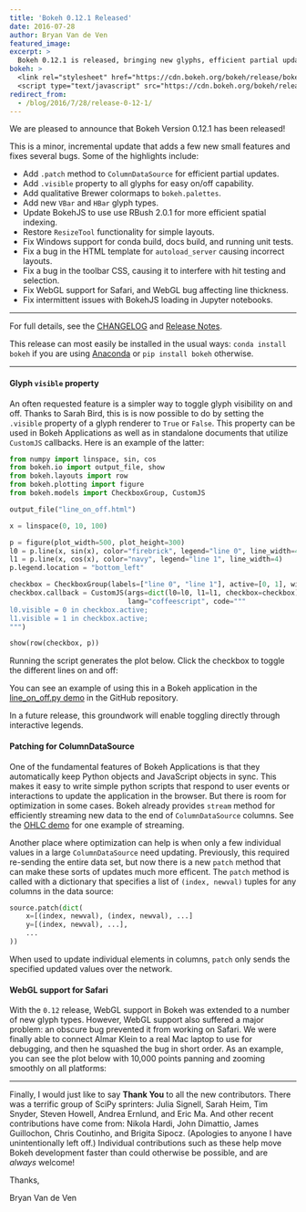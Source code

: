 ```yaml
---
title: 'Bokeh 0.12.1 Released'
date: 2016-07-28
author: Bryan Van de Ven
featured_image:
excerpt: >
  Bokeh 0.12.1 is released, bringing new glyphs, efficient partial updates for data sources, a simple way to toggle glyphs on and off, and several bugfixes.
bokeh: >
  <link rel="stylesheet" href="https://cdn.bokeh.org/bokeh/release/bokeh-0.12.1.min.css">
  <script type="text/javascript" src="https://cdn.bokeh.org/bokeh/release/bokeh-0.12.1.min.js" defer></script>
redirect_from:
  - /blog/2016/7/28/release-0-12-1/
---
```


We are pleased to announce that Bokeh Version 0.12.1 has been released!

This is a minor, incremental update that adds a few new small features and
fixes several bugs. Some of the highlights include:

* Add `.patch` method to `ColumnDataSource` for efficient partial updates.
* Add `.visible` property to all glyphs for easy on/off capability.
* Add qualitative Brewer colormaps to `bokeh.palettes`.
* Add new `VBar` and ``HBar`` glyph types.
* Update BokehJS to use use RBush 2.0.1 for more efficient spatial indexing.
* Restore `ResizeTool` functionality for simple layouts.
* Fix Windows support for conda build, docs build, and running unit tests.
* Fix a bug in the HTML template for `autoload_server` causing incorrect layouts.
* Fix a bug in the toolbar CSS, causing it to interfere with hit testing and selection.
* Fix WebGL support for Safari, and WebGL bug affecting line thickness.
* Fix intermittent issues with BokehJS loading in Jupyter notebooks.

-----

<style>
  .bk-root {
    height: unset !important;
  }
</style>

For full details, see the [CHANGELOG](https://github.com/bokeh/bokeh/blob/0.12.1/CHANGELOG)
and [Release Notes](https://docs.bokeh.org/en/latest/docs/releases/0.12.1.html).

This release can most easily be installed in the usual ways:
`conda install bokeh` if you are using [Anaconda](https://www.anaconda.com/downloads)
or `pip install bokeh` otherwise.

-----

#### Glyph ``visible`` property

An often requested feature is a simpler way to toggle glyph visibility on and
off. Thanks to Sarah Bird, this is is now possible to do by setting the
`.visible` property of a glyph renderer to `True` or `False`. This
property can be used in Bokeh Applications as well as in standalone documents
that utilize `CustomJS` callbacks. Here is an example of the latter:

```python
from numpy import linspace, sin, cos
from bokeh.io import output_file, show
from bokeh.layouts import row
from bokeh.plotting import figure
from bokeh.models import CheckboxGroup, CustomJS

output_file("line_on_off.html")

x = linspace(0, 10, 100)

p = figure(plot_width=500, plot_height=300)
l0 = p.line(x, sin(x), color="firebrick", legend="line 0", line_width=4)
l1 = p.line(x, cos(x), color="navy", legend="line 1", line_width=4)
p.legend.location = "bottom_left"

checkbox = CheckboxGroup(labels=["line 0", "line 1"], active=[0, 1], width=100)
checkbox.callback = CustomJS(args=dict(l0=l0, l1=l1, checkbox=checkbox),
                             lang="coffeescript", code="""
l0.visible = 0 in checkbox.active;
l1.visible = 1 in checkbox.active;
""")

show(row(checkbox, p))
```

Running the script generates the plot below. Click the checkbox to toggle
the different lines on and off:

<div class="bk-root">
<center>
  <script
      src="/js/release-0-12-1/on_off.js" defer
      id="c0de583f-da1b-4c14-ba8e-9394360fa861"
      data-bokeh-model-id="e0726c48-cc3d-4119-a534-d8b7575b9101"
      data-bokeh-doc-id="37ef83f8-2be4-42d5-9836-4b749a73af07"
  ></script>
</center>
</div>

You can see an example of using this in a Bokeh application in the
[line_on_off.py demo](https://github.com/bokeh/bokeh/blob/0.12.1/examples/app/line_on_off.py)
in the GitHub repository.

In a future release, this groundwork will enable toggling directly through
interactive legends.

#### Patching for ColumnDataSource

One of the fundamental features of Bokeh Applications is that they
automatically keep Python objects and JavaScript objects in sync. This makes
it easy to write simple python scripts that respond to user events or
interactions to update the application in the browser. But there is room for
optimization in some cases. Bokeh already provides `stream` method for
efficiently streaming new data to the end of `ColumnDataSource` columns.
See the [OHLC demo](https://github.com/bokeh/bokeh/tree/0.12.1/examples/app/ohlc)
for one example of streaming.

Another place where optimization can help is when only a few  individual values
in a large `ColumnDataSource` need updating. Previously, this required
re-sending the entire data set, but now there is a new `patch` method that
can make these sorts of updates much more efficent. The `patch` method is
called with a dictionary that specifies a list of `(index, newval)` tuples
for any columns in the data source:

```python
source.patch(dict(
    x=[(index, newval), (index, newval), ...]
    y=[(index, newval), ...],
    ...
))
```

When used to update individual elements in columns, ``patch`` only sends the
specified updated values over the network.


#### WebGL support for Safari

With the `0.12` release, WebGL support in Bokeh was extended to a number of
new glyph types. However, WebGL support also suffered a major problem: an
obscure bug prevented it from working on Safari. We were finally able to
connect Almar Klein to a real Mac laptop to use for debugging, and then he
squashed the bug in short order. As an example, you can see the plot below
with 10,000 points panning and zooming smoothly on all platforms:

<div class="bk-root">
<center>
  <script
      src="/js/release-0-12-1/webgl.js" defer
      id="e469eaf5-9a34-4297-9544-9f88adbdb27a"
      data-bokeh-model-id="85f9da2c-176e-4a6a-9cce-36e1cb0c1692"
      data-bokeh-doc-id="7bf066ff-f61c-4888-8dd2-5c61e54da4e9"
  ></script>
</center>
</div>

-----

Finally, I would just like to say **Thank You** to all the new contributors.
There was a terrific group of SciPy sprinters: Julia Signell, Sarah Heim,
Tim Snyder, Steven Howell, Andrea Ernlund, and Eric Ma. And other recent
contributions have come from: Nikola Hardi, John Dimattio, James Guillochon,
Chris Coutinho, and Brigita Sipocz. (Apologies to anyone I have unintentionally
left off.) Individual contributions such as these help move Bokeh development
faster than could otherwise be possible, and are *always* welcome!

Thanks,

Bryan Van de Ven

